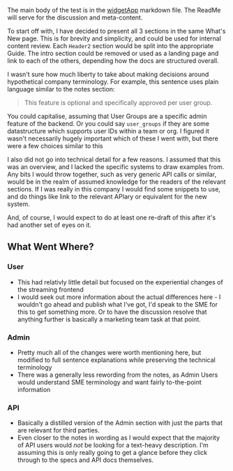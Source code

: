 The main body of the test is in the [widgetApp](widgetApp.md) markdown file. The ReadMe will serve for the discussion and meta-content.

To start off with, I have decided to present all 3 sections in the same What's New page. This is for brevity and simplicity, and could be used for internal content review. Each `Header2` section would be split into the appropriate Guide. The intro section could be removed or used as a landing page and link to each of the others, depending how the docs are structured overall.

I wasn't sure how much liberty to take about making decisions around hypothetical company terminology. For example, this sentence uses plain language similar to the notes section:
> This feature is optional and specifically approved per user group. 

You could capitalise, assuming that User Groups are a specific admin feature of the backend. Or you could say `user_groups` if they are some datastructure which supports user IDs within a team or org. I figured it wasn't necessarily hugely important which  of these I went with, but there were a few choices similar to this 

I also did not go into technical detail for a few reasons. I assumed that this was an overview, and I lacked the specific systems to draw examples from. Any bits I would throw together, such as very generic API calls or similar, would be in the realm of assumed knowledge for the readers of the relevant sections. If I was really in this company I would find some snippets to use, and do things like link to the relevant APIary or equivalent for the new system.

And, of course, I would expect to do at least one re-draft of this after it's had another set of eyes on it.

## What Went Where?

### User
- This had relativly little detail but focused on the experiential changes of the streaming frontend
- I would seek out more information about the actual differences here - I wouldn't go ahead and publish what I've got, I'd speak to the SME for this to get something more. Or to have the discussion resolve that anything further is basically a marketing team task at that point.

### Admin
- Pretty much all of the changes were worth mentioning here, but modified to full sentence explanations while preserving the technical terminology
- There was a generally less rewording from the notes, as Admin Users would understand SME terminology and want fairly to-the-point information

### API
- Basically a distilled version of the Admin section with just the parts that are relevant for third parties. 
- Even closer to the notes in wording as I would expect that the majority of API users would *not* be looking for a text-heavy description. I'm assuming this is only really going to get a glance before they click through to the specs and API docs themselves.  
